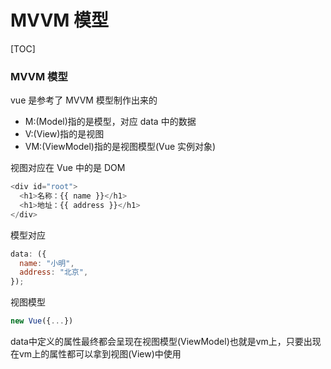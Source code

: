 # MVVM 模型

[TOC]

### MVVM 模型

vue 是参考了 MVVM 模型制作出来的

- M:(Model)指的是模型，对应 data 中的数据
- V:(View)指的是视图
- VM:(ViewModel)指的是视图模型(Vue 实例对象)

视图对应在 Vue 中的是 DOM

```js
<div id="root">
  <h1>名称：{{ name }}</h1>
  <h1>地址：{{ address }}</h1>
</div>
```

模型对应

```js
data: ({
  name: "小明",
  address: "北京",
});
```

视图模型

```js
new Vue({...})
```

data中定义的属性最终都会呈现在视图模型(ViewModel)也就是vm上，只要出现在vm上的属性都可以拿到视图(View)中使用